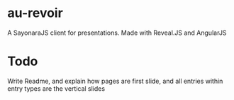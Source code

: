 # au-revoir
A SayonaraJS client for presentations. Made with Reveal.JS and AngularJS

# Todo

Write Readme, and explain how pages are first slide, and all entries within entry types are the vertical slides
